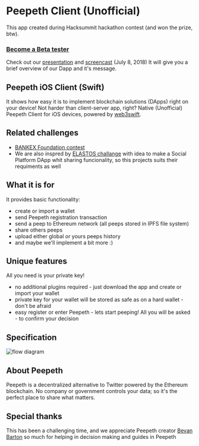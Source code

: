 # Peepeth Client (Unofficial) 
This app created during Hacksummit hackathon contest (and won the prize, btw).

### [Become a Beta tester](https://peepethclientapp.herokuapp.com/)

Check out our [presentation](https://github.com/matterinc/PeepethClient/blob/master/Peepeth%20presentation.pdf) and [screencast](https://www.youtube.com/watch?v=5wa9ePBd4Ds) (July 8, 2018)
It will give you a brief overview of our Dapp and it's message.

## Peepeth iOS Client (Swift)
It shows how easy it is to implement blockchain solutions (DApps) right on your device! Not harder than client-server app, right?
Native (Unofficial) Peepeth Client for iOS devices, powered by [web3swift](https://github.com/matterinc/web3swift).

## Related challenges
- [BANKEX Foundation contest](https://source.deco.network/avorobev/challenge-hacksummit-BANKEX#-web3swift-based-projects--5000-bkx)
- We are also inspred by [ELASTOS challange](https://source.deco.network/ClarenceL/challenge-hacksummit-ELASTOS) with idea to make a Social Platform DApp whit sharing funcionality, so this projects suits their requiments as well

## What it is for
It provides basic functionality: 
- create or import a wallet
- send Peepeth registration transaction
- send a peep to Ethereum network (all peeps stored in IPFS file system)
- share others peeps
- upload either global or yours peeps history
- and maybe we'll implement a bit more :)

## Unique features
All you need is your private key!
- no additional plugins required - just download the app and create or import your wallet
- private key for your wallet will be stored as safe as on a hard wallet - don't be afraid
- easy register or enter Peepeth - lets start peeping! All you will be asked - to confirm your decision

## Specification
![flow diagram](https://source.deco.network/baldyash/entry-hacksummit-peepethclient/raw/branch/master/Untitled%20Diagram.jpg)

## About Peepeth
Peepeth is a decentralized alternative to Twitter powered by the Ethereum blockchain. No company or government controls your data; so it's the perfect place to share what matters.

## Special thanks
This has been a challenging time, and we appreciate Peepeth creator [Bevan Barton](https://twitter.com/bevanbarton) so much for helping in decision making and guides in Peepeth

